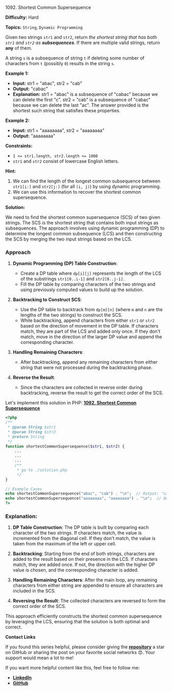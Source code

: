 1092\. Shortest Common Supersequence

**Difficulty:** Hard

**Topics:** `String`, `Dynamic Programming`

Given two strings `str1` and `str2`, return _the shortest string that has both `str1` and `str2` as **subsequences**_. If there are multiple valid strings, return **any** of them.

A string `s` is a subsequence of string `t` if deleting some number of characters from `t` (possibly `0`) results in the string `s`.

**Example 1:**

- **Input:** str1 = "abac", str2 = "cab"
- **Output:** "cabac"
- **Explanation:**
  str1 = "abac" is a subsequence of "cabac" because we can delete the first "c".
  str2 = "cab" is a subsequence of "cabac" because we can delete the last "ac".
  The answer provided is the shortest such string that satisfies these properties.

**Example 2:**

- **Input:** str1 = "aaaaaaaa", str2 = "aaaaaaaa"
- **Output:** "aaaaaaaa"



**Constraints:**

- `1 <= str1.length, str2.length <= 1000`
- `str1` and `str2` consist of lowercase English letters.


**Hint:**
1. We can find the length of the longest common subsequence between `str1[i:]` and `str2[j:]` (for all `(i, j)`) by using dynamic programming.
2. We can use this information to recover the shortest common supersequence.



**Solution:**

We need to find the shortest common supersequence (SCS) of two given strings. The SCS is the shortest string that contains both input strings as subsequences. The approach involves using dynamic programming (DP) to determine the longest common subsequence (LCS) and then constructing the SCS by merging the two input strings based on the LCS.

### Approach
1. **Dynamic Programming (DP) Table Construction**:
   - Create a DP table where `dp[i][j]` represents the length of the LCS of the substrings `str1[0..i-1]` and `str2[0..j-1]`.
   - Fill the DP table by comparing characters of the two strings and using previously computed values to build up the solution.

2. **Backtracking to Construct SCS**:
   - Use the DP table to backtrack from `dp[m][n]` (where `m` and `n` are the lengths of the two strings) to construct the SCS.
   - While backtracking, append characters from either `str1` or `str2` based on the direction of movement in the DP table. If characters match, they are part of the LCS and added only once. If they don't match, move in the direction of the larger DP value and append the corresponding character.

3. **Handling Remaining Characters**:
   - After backtracking, append any remaining characters from either string that were not processed during the backtracking phase.

4. **Reverse the Result**:
   - Since the characters are collected in reverse order during backtracking, reverse the result to get the correct order of the SCS.

Let's implement this solution in PHP: **[1092. Shortest Common Supersequence](https://github.com/mah-shamim/leet-code-in-php/tree/main/algorithms/001092-shortest-common-supersequence/solution.php)**

```php
<?php
/**
 * @param String $str1
 * @param String $str2
 * @return String
 */
function shortestCommonSupersequence($str1, $str2) {
    ...
    ...
    ...
    /**
     * go to ./solution.php
     */
}

// Example Cases
echo shortestCommonSupersequence("abac", "cab") . "\n";  // Output: "cabac"
echo shortestCommonSupersequence("aaaaaaaa", "aaaaaaaa") . "\n";  // Output: "aaaaaaaa"
?>
```

### Explanation:

1. **DP Table Construction**: The DP table is built by comparing each character of the two strings. If characters match, the value is incremented from the diagonal cell. If they don't match, the value is taken from the maximum of the left or upper cell.

2. **Backtracking**: Starting from the end of both strings, characters are added to the result based on their presence in the LCS. If characters match, they are added once. If not, the direction with the higher DP value is chosen, and the corresponding character is added.

3. **Handling Remaining Characters**: After the main loop, any remaining characters from either string are appended to ensure all characters are included in the SCS.

4. **Reversing the Result**: The collected characters are reversed to form the correct order of the SCS.

This approach efficiently constructs the shortest common supersequence by leveraging the LCS, ensuring that the solution is both optimal and correct.

**Contact Links**

If you found this series helpful, please consider giving the **[repository](https://github.com/mah-shamim/leet-code-in-php)** a star on GitHub or sharing the post on your favorite social networks 😍. Your support would mean a lot to me!

If you want more helpful content like this, feel free to follow me:

- **[LinkedIn](https://www.linkedin.com/in/arifulhaque/)**
- **[GitHub](https://github.com/mah-shamim)**